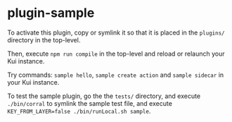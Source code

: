 # plugin-sample

To activate this plugin, copy or symlink it so that it is placed in the `plugins/` directory in the top-level.

Then, execute `npm run compile` in the top-level and reload or relaunch your Kui instance.

Try commands: `sample hello`, `sample create action` and `sample sidecar` in your Kui instance.

To test the sample plugin, go the the `tests/` directory, and execute `./bin/corral` to symlink the sample test file, and execute `KEY_FROM_LAYER=false ./bin/runLocal.sh sample`.
